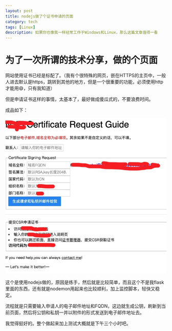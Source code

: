 ```yaml
---
layout: post
title: nodejs做了个证书申请的页面
category: tech
tags: [Linux]
description: 如果你也像我一样经常工作于Windows和Linux，那么这篇文章值得一看
---
```




# 为了一次所谓的技术分享，做的个页面

网站使用证书已经是标配了。（我有个很特殊的网页，嵌在HTTPS的主页中，一般人进去默认是https，跳转到其他的地方，但是一个很重要的功能，必须使用http才能用😄，只有我知道）

但是申请证书这样的事情，太基本了，最好做成傻瓜式的，不要浪费时间。

成品如下：

![申请页面](/images/tupian/certificate_request.jpg)



这个是使用nodejs做的，原因是练手，然后就是比较简单，而且这个不是我flask里面的东西，还有就是nodemon用起来也比较顺利，加上监控脚本，轻快又稳定。

流程就是只需要输入申请人的电子邮件地址和FQDN，这边就生成公钥，刷新到当前页面，然后将公钥和私钥一并以附件的形式发送到电子邮件地址去。

我觉得挺好的。整个做起来加上测试大概就是下午三个小时吧。

